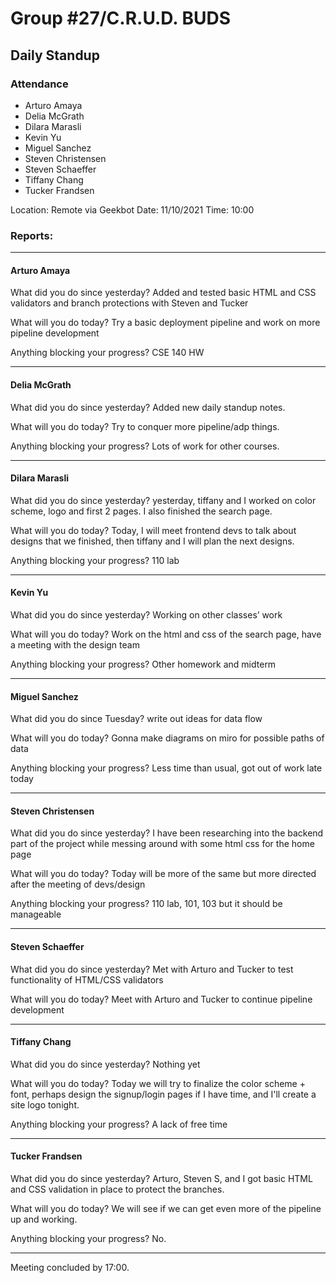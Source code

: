 # Group #27/C.R.U.D. BUDS
## Daily Standup

### Attendance
- Arturo Amaya
- Delia McGrath
- Dilara Marasli
- Kevin Yu
- Miguel Sanchez
- Steven Christensen
- Steven Schaeffer
- Tiffany Chang
- Tucker Frandsen

Location: Remote via Geekbot
Date: 11/10/2021
Time: 10:00

### Reports:

<hr />

#### Arturo Amaya

What did you do since yesterday?
Added and tested basic HTML and CSS validators and branch protections with Steven and Tucker

What will you do today?
Try a basic deployment pipeline and work on more pipeline development

Anything blocking your progress?
CSE 140 HW

<hr />

#### Delia McGrath

What did you do since yesterday?
Added new daily standup notes.

What will you do today?
Try to conquer more pipeline/adp things.

Anything blocking your progress?
Lots of work for other courses.

<hr />

#### Dilara Marasli 

What did you do since yesterday?
yesterday, tiffany and I worked on color scheme, logo and first 2 pages. I also finished the search page.

What will you do today?
Today, I will meet frontend devs to talk about designs that we finished, then tiffany and I will plan the next designs.

Anything blocking your progress?
110 lab

<hr />

#### Kevin Yu

What did you do since yesterday?
Working on other classes’ work

What will you do today?
Work on the html and css of the search page, have a meeting with the design team

Anything blocking your progress?
Other homework and midterm

<hr />

#### Miguel Sanchez

What did you do since Tuesday?
write out ideas for data flow

What will you do today?
Gonna make diagrams on miro for possible paths of data

Anything blocking your progress?
Less time than usual, got out of work late today

<hr />

#### Steven Christensen

What did you do since yesterday?
I have been researching into the backend part of the project while messing around with some html css for the home page

What will you do today?
Today will be more of the same but more directed after the meeting of devs/design

Anything blocking your progress?
110 lab, 101, 103 but it should be manageable

<hr />

#### Steven Schaeffer

What did you do since yesterday?
Met with Arturo and Tucker to test functionality of HTML/CSS validators

What will you do today?
Meet with Arturo and Tucker to continue pipeline development

<hr />

#### Tiffany Chang

What did you do since yesterday?
Nothing yet

What will you do today?
Today we will try to finalize the color scheme + font, perhaps design the signup/login pages if I have time, and I'll create a site logo tonight.

Anything blocking your progress?
A lack of free time

<hr />

#### Tucker Frandsen

What did you do since yesterday?
Arturo, Steven S, and I got basic HTML and CSS validation in place to protect the branches.

What will you do today?
We will see if we can get even more of the pipeline up and working.

Anything blocking your progress?
No.

<hr />

Meeting concluded by 17:00.